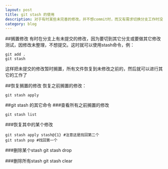 ```yaml
---
layout: post
title: git stash 的使用
description: 对于有时某些未完善的修改，并不想commit时，而又有需求切换分支工作时没，这时git stash命令就派上用场了
category: blog
---
```

##搁置修改
有时在分支上有未提交的修改，因为要切到其它分支或要做其它修改测试，因修改未整理，不想提交。这时就可以使用stash命令，例：

    git add .
    git stash

这样把未提交的修改暂时搁置，所有文件恢复到未修改之前的，然后就可以进行其它的工作了

##恢复搁置的修改
恢复之前搁置的修改：

    git stash apply

##git stash 的其它命令
###查看所有之前搁置的修改

    git stash list

###恢复其中的某个修改

    git stash apply stash@{1} #注意这是找回第二个
    git stash pop #找回第一个

###删除某个stash
    git stash drop <id>

###删除所有stash
    git stash clear





[BeiYuu]:    http://beiyuu.com  "BeiYuu"
